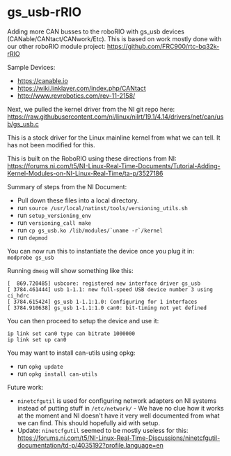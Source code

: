 # gs_usb-rRIO
Adding more CAN busses to the roboRIO with gs_usb devices (CANable/CANtact/CANwork/Etc).  This is based on work mostly done with our other roboRIO module project: https://github.com/FRC900/rtc-bq32k-rRIO

Sample Devices:
- https://canable.io
- https://wiki.linklayer.com/index.php/CANtact
- http://www.revrobotics.com/rev-11-2158/

Next, we pulled the kernel driver from the NI git repo here:  
https://raw.githubusercontent.com/ni/linux/nilrt/19.1/4.14/drivers/net/can/usb/gs_usb.c

This is a stock driver for the Linux mainline kernel from what we can tell. It has not been modified for this.

This is built on the RoboRIO using these directions from NI:  
https://forums.ni.com/t5/NI-Linux-Real-Time-Documents/Tutorial-Adding-Kernel-Modules-on-NI-Linux-Real-Time/ta-p/3527186

Summary of steps from the NI Document: 
- Pull down these files into a local directory.
- run ```source /usr/local/natinst/tools/versioning_utils.sh```
- run ```setup_versioning_env```
- run ```versioning_call make```
- run ```cp gs_usb.ko /lib/modules/`uname -r`/kernel```
- run ```depmod```

You can now run this to instantiate the device once you plug it in:  
```modprobe gs_usb```

Running ```dmesg``` will show something like this:  
```
[  869.720485] usbcore: registered new interface driver gs_usb
[ 3784.461444] usb 1-1.1: new full-speed USB device number 3 using ci_hdrc
[ 3784.615424] gs_usb 1-1.1:1.0: Configuring for 1 interfaces
[ 3784.910638] gs_usb 1-1.1:1.0 can0: bit-timing not yet defined
```

You can then proceed to setup the device and use it:
```
ip link set can0 type can bitrate 1000000
ip link set up can0
```

You may want to install can-utils using opkg:
- run ```opkg update```
- run ```opkg install can-utils```

Future work:
- ```ninetcfgutil``` is used for configuring network adapters on NI systems instead of putting stuff in ```/etc/network/``` - We have no clue how it works at the moment and NI doesn't have it very well documented from what we can find.  This should hopefully aid with setup.
- Update: ```ninetcfgutil``` seemed to be mostly useless for this: https://forums.ni.com/t5/NI-Linux-Real-Time-Discussions/ninetcfgutil-documentation/td-p/4035192?profile.language=en
